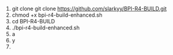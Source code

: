 1. git clone git clone https://github.com/slarkyy/BPI-R4-BUILD.git
2. chmod +x bpi-r4-build-enhanced.sh
3. cd BPI-R4-BUILD
4. ./bpi-r4-build-enhanced.sh
5. a
6. y
7. 
